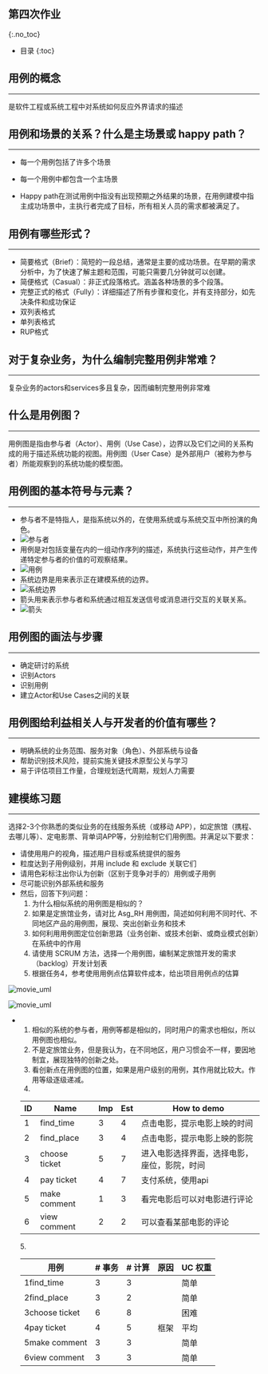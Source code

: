 ## 第四次作业

{:.no_toc}

* 目录
{:toc}

## 用例的概念

------

是软件工程或系统工程中对系统如何反应外界请求的描述



## 用例和场景的关系？什么是主场景或 happy path？

------

- 每一个用例包括了许多个场景

- 每一个用例中都包含一个主场景
- Happy path在测试用例中指没有出现预期之外结果的场景，在用例建模中指主成功场景中，主执行者完成了目标，所有相关人员的需求都被满足了。



## 用例有哪些形式？

------

- 简要格式（Brief）：简短的一段总结，通常是主要的成功场景。在早期的需求分析中，为了快速了解主题和范围，可能只需要几分钟就可以创建。
- 简便格式（Casual）：非正式段落格式。涵盖各种场景的多个段落。
- 完整正式的格式（Fully）：详细描述了所有步骤和变化，并有支持部分，如先决条件和成功保证
- 双列表格式
- 单列表格式
- RUP格式



## 对于复杂业务，为什么编制完整用例非常难？

------

复杂业务的actors和services多且复杂，因而编制完整用例非常难



## 什么是用例图？

------

用例图是指由参与者（Actor）、用例（Use Case），边界以及它们之间的关系构成的用于描述系统功能的视图。用例图（User Case）是外部用户（被称为参与者）所能观察到的系统功能的模型图。



## 用例图的基本符号与元素？

------

- 参与者不是特指人，是指系统以外的，在使用系统或与系统交互中所扮演的角色。  
- ![参与者](../imgsrc/canyuzhe.png)
- 用例是对包括变量在内的一组动作序列的描述，系统执行这些动作，并产生传递特定参与者的价值的可观察结果。
- ![用例](../imgsrc/yongli.png)
- 系统边界是用来表示正在建模系统的边界。
- ![系统边界](../imgsrc/xitongbianjie.png)
- 箭头用来表示参与者和系统通过相互发送信号或消息进行交互的关联关系。
- ![箭头](../imgsrc/jiantou.png)

## 用例图的画法与步骤

------

- 确定研讨的系统
- 识别Actors
- 识别用例
- 建立Actor和Use Cases之间的关联



## 用例图给利益相关人与开发者的价值有哪些？

------

- 明确系统的业务范围、服务对象（角色）、外部系统与设备
- 帮助识别技术风险，提前实施关键技术原型公关与学习
- 易于评估项目工作量，合理规划迭代周期，规划人力需要



## 建模练习题

------

选择2-3个你熟悉的类似业务的在线服务系统（或移动 APP），如定旅馆（携程、去哪儿等）、定电影票、背单词APP等，分别绘制它们用例图。并满足以下要求：

- 请使用用户的视角，描述用户目标或系统提供的服务
- 粒度达到子用例级别，并用 include 和 exclude 关联它们
- 请用色彩标注出你认为创新（区别于竞争对手的）用例或子用例
- 尽可能识别外部系统和服务
- 然后，回答下列问题：
  1. 为什么相似系统的用例图是相似的？
  2. 如果是定旅馆业务，请对比 Asg_RH 用例图，简述如何利用不同时代、不同地区产品的用例图，展现、突出创新业务和技术
  3. 如何利用用例图定位创新思路（业务创新、或技术创新、或商业模式创新）在系统中的作用
  4. 请使用 SCRUM 方法，选择一个用例图，编制某定旅馆开发的需求（backlog）开发计划表
  5. 根据任务4，参考使用用例点估算软件成本，给出项目用例点的估算



![movie_uml](../imgsrc/movie_uml.png)   

![movie_uml](../imgsrc/word_recite_uml.png)



- 1. 相似的系统的参与者，用例等都是相似的，同时用户的需求也相似，所以用例图也相似。
  2. 不是定旅馆业务，但是我认为，在不同地区，用户习惯会不一样，要因地制宜，展现独特的创新之处。
  3. 看创新点在用例图的位置，如果是用户级别的用例，其作用就比较大。作用等级逐级递减。
  4. 

  | ID   | Name          | Imp  | Est  | How to demo                                  |
  | ---- | ------------- | ---- | ---- | -------------------------------------------- |
  | 1    | find_time     | 3    | 4    | 点击电影，提示电影上映的时间                 |
  | 2    | find_place    | 3    | 4    | 点击电影，提示电影上映的影院                 |
  | 3    | choose ticket | 5    | 7    | 进入电影选择界面，选择电影，座位，影院，时间 |
  | 4    | pay ticket    | 4    | 7    | 支付系统，使用api                            |
  | 5    | make comment  | 1    | 3    | 看完电影后可以对电影进行评论                 |
  | 6    | view comment  | 2    | 2    | 可以查看某部电影的评论                       |

  ​5. 

  | 用例           | # 事务 | # 计算 | 原因 | UC 权重 |
  | -------------- | ------ | ------ | ---- | ------- |
  | 1find_time     | 3      | 3      |      | 简单    |
  | 2find_place    | 3      | 2      |      | 简单    |
  | 3choose ticket | 6      | 8      |      | 困难    |
  | 4pay ticket    | 4      | 5      | 框架 | 平均    |
  | 5make comment  | 3      | 3      |      | 简单    |
  | 6view comment  | 3      | 3      |      | 简单    |

